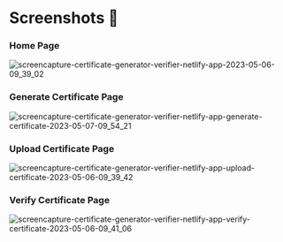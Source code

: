 # Screenshots 🚀

### Home Page
![screencapture-certificate-generator-verifier-netlify-app-2023-05-06-09_39_02](https://user-images.githubusercontent.com/76084810/236658410-d94b09c2-707c-420d-bac6-dacec63cf36d.png)

### Generate Certificate Page
![screencapture-certificate-generator-verifier-netlify-app-generate-certificate-2023-05-07-09_54_21](https://user-images.githubusercontent.com/76084810/236658421-92c4dbab-c706-4c6f-a1f4-162276f78703.png)

### Upload Certificate Page
![screencapture-certificate-generator-verifier-netlify-app-upload-certificate-2023-05-06-09_39_42](https://user-images.githubusercontent.com/76084810/236658427-f19a8249-0feb-4b0b-9ab8-28d6183fbf3d.png)

### Verify Certificate Page
![screencapture-certificate-generator-verifier-netlify-app-verify-certificate-2023-05-06-09_41_06](https://user-images.githubusercontent.com/76084810/236658438-c341b221-e95e-4350-9c33-3c84db5007a1.png)

